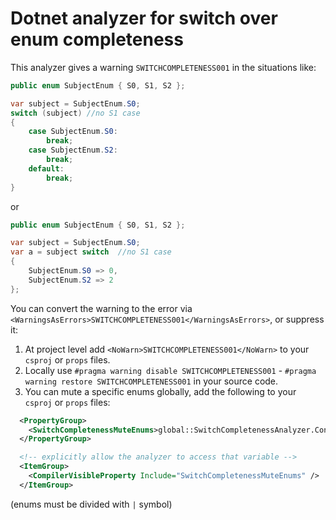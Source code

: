 # Dotnet analyzer for switch over enum completeness

This analyzer gives a warning `SWITCHCOMPLETENESS001` in the situations like:

```C#
public enum SubjectEnum { S0, S1, S2 };

var subject = SubjectEnum.S0;
switch (subject) //no S1 case
{
    case SubjectEnum.S0:
        break;
    case SubjectEnum.S2:
        break;
    default:
        break;
}
```

or

```C#
public enum SubjectEnum { S0, S1, S2 };

var subject = SubjectEnum.S0;
var a = subject switch  //no S1 case
{
    SubjectEnum.S0 => 0,
    SubjectEnum.S2 => 2
};
```

You can convert the warning to the error via `<WarningsAsErrors>SWITCHCOMPLETENESS001</WarningsAsErrors>`, or suppress it:

1. At project level add `<NoWarn>SWITCHCOMPLETENESS001</NoWarn>` to your `csproj` or `props` files.
2. Locally use `#pragma warning disable SWITCHCOMPLETENESS001` - `#pragma warning restore SWITCHCOMPLETENESS001` in your source code.
3. You can mute a specific enums globally, add the following to your `csproj` or `props` files:
```xml
  <PropertyGroup>
    <SwitchCompletenessMuteEnums>global::SwitchCompletenessAnalyzer.Console.Silent1Enum|global::SwitchCompletenessAnalyzer.Console.Silent2Enum|</SwitchCompletenessMuteEnums>
  </PropertyGroup>

  <!-- explicitly allow the analyzer to access that variable -->
  <ItemGroup>
    <CompilerVisibleProperty Include="SwitchCompletenessMuteEnums" />
  </ItemGroup>
```

(enums must be divided with `|` symbol)
